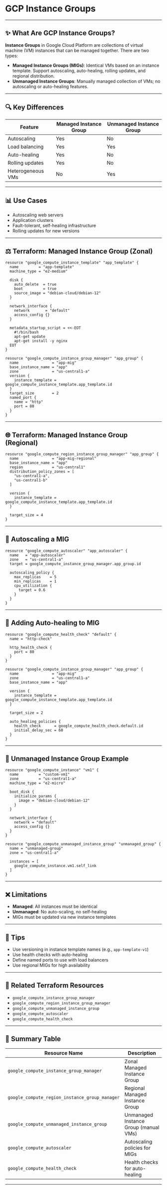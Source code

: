 # GCP Instance Groups

---

## ✨ What Are GCP Instance Groups?

**Instance Groups** in Google Cloud Platform are collections of virtual machine (VM) instances that can be managed together. There are two types:

- **Managed Instance Groups (MIGs)**: Identical VMs based on an instance template. Support autoscaling, auto-healing, rolling updates, and regional distribution.
- **Unmanaged Instance Groups**: Manually managed collection of VMs; no autoscaling or auto-healing features.

---

## 🔍 Key Differences

| Feature           | Managed Instance Group | Unmanaged Instance Group |
|-------------------|-------------------------|---------------------------|
| Autoscaling       | Yes                     | No                        |
| Load balancing    | Yes                     | Yes                       |
| Auto-healing      | Yes                     | No                        |
| Rolling updates   | Yes                     | No                        |
| Heterogeneous VMs | No                      | Yes                       |

---

## 📊 Use Cases
- Autoscaling web servers
- Application clusters
- Fault-tolerant, self-healing infrastructure
- Rolling updates for new versions

---

## ⚖️ Terraform: Managed Instance Group (Zonal)

```hcl
resource "google_compute_instance_template" "app_template" {
  name         = "app-template"
  machine_type = "e2-medium"

  disk {
    auto_delete  = true
    boot         = true
    source_image = "debian-cloud/debian-12"
  }

  network_interface {
    network       = "default"
    access_config {}
  }

  metadata_startup_script = <<-EOT
    #!/bin/bash
    apt-get update
    apt-get install -y nginx
  EOT
}

resource "google_compute_instance_group_manager" "app_group" {
  name               = "app-mig"
  base_instance_name = "app"
  zone               = "us-central1-a"
  version {
    instance_template = google_compute_instance_template.app_template.id
  }
  target_size        = 2
  named_port {
    name = "http"
    port = 80
  }
}
```

---

## 🌐 Terraform: Managed Instance Group (Regional)

```hcl
resource "google_compute_region_instance_group_manager" "app_group" {
  name               = "app-mig-regional"
  base_instance_name = "app"
  region             = "us-central1"
  distribution_policy_zones = [
    "us-central1-a",
    "us-central1-b"
  ]

  version {
    instance_template = google_compute_instance_template.app_template.id
  }

  target_size = 4
}
```

---

## 🚀 Autoscaling a MIG

```hcl
resource "google_compute_autoscaler" "app_autoscaler" {
  name   = "app-autoscaler"
  zone   = "us-central1-a"
  target = google_compute_instance_group_manager.app_group.id

  autoscaling_policy {
    max_replicas    = 5
    min_replicas    = 1
    cpu_utilization {
      target = 0.6
    }
  }
}
```

---

## 🚒 Adding Auto-healing to MIG

```hcl
resource "google_compute_health_check" "default" {
  name = "http-check"

  http_health_check {
    port = 80
  }
}

resource "google_compute_instance_group_manager" "app_group" {
  name               = "app-mig"
  zone               = "us-central1-a"
  base_instance_name = "app"

  version {
    instance_template = google_compute_instance_template.app_template.id
  }

  target_size = 2

  auto_healing_policies {
    health_check      = google_compute_health_check.default.id
    initial_delay_sec = 60
  }
}
```

---

## 📓 Unmanaged Instance Group Example

```hcl
resource "google_compute_instance" "vm1" {
  name         = "custom-vm1"
  zone         = "us-central1-a"
  machine_type = "e2-micro"

  boot_disk {
    initialize_params {
      image = "debian-cloud/debian-12"
    }
  }

  network_interface {
    network = "default"
    access_config {}
  }
}

resource "google_compute_unmanaged_instance_group" "unmanaged_group" {
  name = "unmanaged-group"
  zone = "us-central1-a"

  instances = [
    google_compute_instance.vm1.self_link
  ]
}
```

---

## ❌ Limitations
- **Managed**: All instances must be identical
- **Unmanaged**: No auto-scaling, no self-healing
- MIGs must be updated via new instance templates

---

## 🔧 Tips
- Use versioning in instance template names (e.g., `app-template-v1`)
- Use health checks with auto-healing
- Define named ports to use with load balancers
- Use regional MIGs for high availability

---

## 🔄 Related Terraform Resources
- `google_compute_instance_group_manager`
- `google_compute_region_instance_group_manager`
- `google_compute_unmanaged_instance_group`
- `google_compute_autoscaler`
- `google_compute_health_check`

---

## 📃 Summary Table

| Resource Name                                   | Description                              |
|------------------------------------------------|------------------------------------------|
| `google_compute_instance_group_manager`        | Zonal Managed Instance Group             |
| `google_compute_region_instance_group_manager` | Regional Managed Instance Group          |
| `google_compute_unmanaged_instance_group`      | Unmanaged Instance Group (manual VMs)    |
| `google_compute_autoscaler`                    | Autoscaling policies for MIGs            |
| `google_compute_health_check`                  | Health checks for auto-healing           |

---
